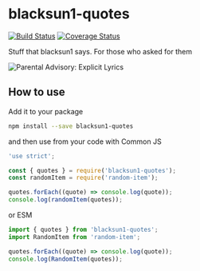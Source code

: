 # blacksun1-quotes

[![Build Status](https://travis-ci.org/blacksun1/blacksun1-quotes.svg?branch=master)](https://travis-ci.org/blacksun1/blacksun1-quotes)
[![Coverage Status](https://coveralls.io/repos/github/blacksun1/blacksun1-quotes/badge.svg?branch=master)](https://coveralls.io/github/blacksun1/blacksun1-quotes?branch=master)

Stuff that blacksun1 says. For those who asked for them

![Parental Advisory: Explicit Lyrics](https://raw.githubusercontent.com/blacksun1/blacksun1-quotes/master/pa.jpg)

## How to use

Add it to your package

```bash
npm install --save blacksun1-quotes
```

and then use from your code with Common JS

```js
'use strict';

const { quotes } = require('blacksun1-quotes');
const randomItem = require('random-item');

quotes.forEach((quote) => console.log(quote));
console.log(randomItem(quotes));
```

or ESM

```typescript
import { quotes } from 'blacksun1-quotes';
import RandomItem from 'random-item';

quotes.forEach((quote) => console.log(quote));
console.log(RandomItem(quotes));
```
